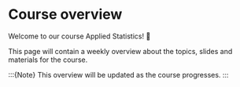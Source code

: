 # Course overview

Welcome to our course Applied Statistics! 👋  

This page will contain a weekly overview about the topics, slides and materials for the course.

:::{Note}
This overview will be updated as the course progresses.
:::


<!--
For a more detailed semester overview, take a look at the [course-schedule](../docs/course-schedule.md). 
-->
